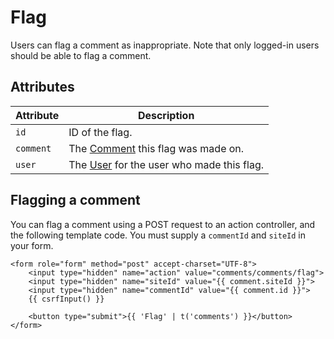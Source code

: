 # Flag
Users can flag a comment as inappropriate. Note that only logged-in users should be able to flag a comment.

## Attributes

Attribute | Description
--- | ---
`id` | ID of the flag.
`comment` | The [Comment](docs:developers/comment) this flag was made on.
`user` | The [User](https://docs.craftcms.com/api/v3/craft-elements-user.html) for the user who made this flag.

## Flagging a comment

You can flag a comment using a POST request to an action controller, and the following template code. You must supply a `commentId` and `siteId` in your form.

```twig
<form role="form" method="post" accept-charset="UTF-8">
    <input type="hidden" name="action" value="comments/comments/flag">
    <input type="hidden" name="siteId" value="{{ comment.siteId }}">
    <input type="hidden" name="commentId" value="{{ comment.id }}">
    {{ csrfInput() }}

    <button type="submit">{{ 'Flag' | t('comments') }}</button>
</form>
```
